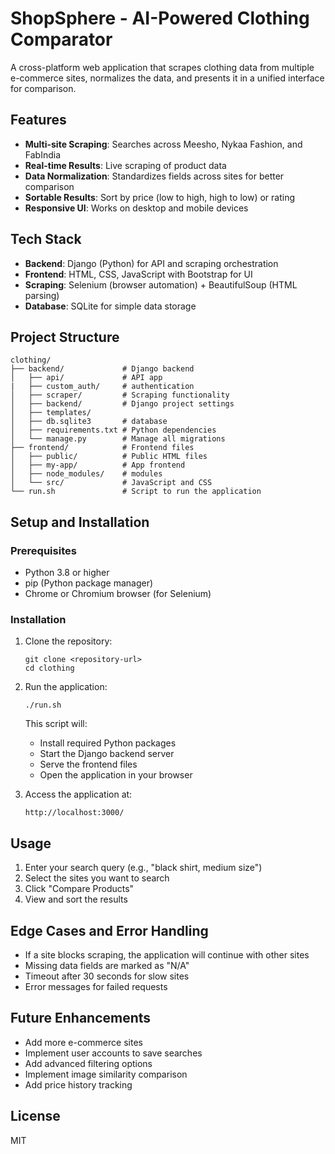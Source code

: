 # ShopSphere - AI-Powered Clothing Comparator

A cross-platform web application that scrapes clothing data from multiple e-commerce sites, normalizes the data, and presents it in a unified interface for comparison.

## Features

- **Multi-site Scraping**: Searches across Meesho, Nykaa Fashion, and FabIndia
- **Real-time Results**: Live scraping of product data
- **Data Normalization**: Standardizes fields across sites for better comparison
- **Sortable Results**: Sort by price (low to high, high to low) or rating
- **Responsive UI**: Works on desktop and mobile devices

## Tech Stack

- **Backend**: Django (Python) for API and scraping orchestration
- **Frontend**: HTML, CSS, JavaScript with Bootstrap for UI
- **Scraping**: Selenium (browser automation) + BeautifulSoup (HTML parsing)
- **Database**: SQLite for simple data storage

## Project Structure

```
clothing/
├── backend/             # Django backend
│   ├── api/             # API app
|   ├── custom_auth/     # authentication
│   ├── scraper/         # Scraping functionality
│   ├── backend/         # Django project settings
│   ├── templates/       
│   ├── db.sqlite3       # database
│   ├── requirements.txt # Python dependencies
│   └── manage.py        # Manage all migrations
├── frontend/            # Frontend files
│   ├── public/          # Public HTML files
│   ├── my-app/          # App frontend
│   ├── node_modules/    # modules
│   └── src/             # JavaScript and CSS
└── run.sh               # Script to run the application
```

## Setup and Installation

### Prerequisites

- Python 3.8 or higher
- pip (Python package manager)
- Chrome or Chromium browser (for Selenium)

### Installation

1. Clone the repository:
   ```
   git clone <repository-url>
   cd clothing
   ```

2. Run the application:
   ```
   ./run.sh
   ```

   This script will:
   - Install required Python packages
   - Start the Django backend server
   - Serve the frontend files
   - Open the application in your browser

3. Access the application at:
   ```
   http://localhost:3000/
   ```

## Usage

1. Enter your search query (e.g., "black shirt, medium size")
2. Select the sites you want to search
3. Click "Compare Products"
4. View and sort the results

## Edge Cases and Error Handling

- If a site blocks scraping, the application will continue with other sites
- Missing data fields are marked as "N/A"
- Timeout after 30 seconds for slow sites
- Error messages for failed requests

## Future Enhancements

- Add more e-commerce sites
- Implement user accounts to save searches
- Add advanced filtering options
- Implement image similarity comparison
- Add price history tracking

## License

MIT
